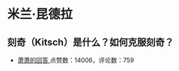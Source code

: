 # 米兰·昆德拉
## 刻奇（Kitsch）是什么？如何克服刻奇？
- [萧萧的回答](https://www.zhihu.com/question/27039705/answer/35534348),点赞数：14006，评论数：759
